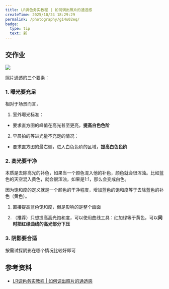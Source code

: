 ```yaml
---
title: LR调色务实教程 | 如何调出照片的通透感
createTime: 2025/10/24 18:29:29
permalink: /photography/g14u02eq/
badge:
  type: tip
  text: 新
---
```


## 交作业

![](https://oss.ajohn.top/blog/photography/lr/transparent-photos/hw.webp)


照片通透的三个要素：

### 1. 曝光要充足

相对于场景而言，

1. 室外曝光标准：

- 要求直方图的峰值在高光甚至更亮，**提高白色色阶**

2. 早晨拍的等进光量不充足的情况：

- 要求直方图的最右侧，进入白色色阶的区域，**提高白色色阶**

### 2. 高光要干净

本质是去除高光的补色，如果当一个颜色混入他的补色，颜色就会很浑浊。比如蓝色的天空混入黄色，就会很浑浊，如果是1:1，那么会变成白色。

因为饱和度的定义就是一个颜色的干净程度，增加蓝色的饱和度等于去除蓝色的补色（黄色）。

1. 直接提高蓝色饱和度，但是影响的是整个画面

2. （推荐）只想提高高光饱和度，可以使用曲线工具：红加绿等于黄色，可以**同时把红绿曲线的高光部分下压**

### 3. 阴影要合适

按需试探阴影在哪个情况比较好即可


## 参考资料

- [LR调色务实教程 | 如何调出照片的通透感](https://www.bilibili.com/video/BV1J64y1R73n/?spm_id_from=333.1391.0.0&vd_source=a12b120a91b36ce38ce8755fef7348d7)